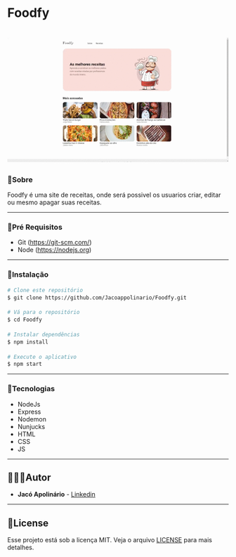 # Foodfy

<h1>
    <img src="preview/foodfy.gif">
</h1>

### 📝Sobre

Foodfy é uma site de receitas, onde será possivel os usuarios criar, editar ou mesmo apagar suas receitas.

----

### 🚩Pré Requisitos

- Git (https://git-scm.com/)
- Node (https://nodejs.org)


----

### 📂Instalação

```bash
# Clone este repositório
$ git clone https://github.com/Jacoappolinario/Foodfy.git

# Vá para o repositório
$ cd Foodfy

# Instalar dependências
$ npm install

# Execute o aplicativo
$ npm start
```

----

### 🚀Tecnologias

- NodeJs
- Express
- Nodemon
- Nunjucks
- HTML
- CSS
- JS

----

## 👨🏾‍💻Autor
* **Jacó Apolinário** - [Linkedin](https://www.linkedin.com/in/jacoapolinario/)

----

## 🧾License

Esse projeto está sob a licença MIT. Veja o arquivo [LICENSE](/LICENSE) para mais detalhes.

